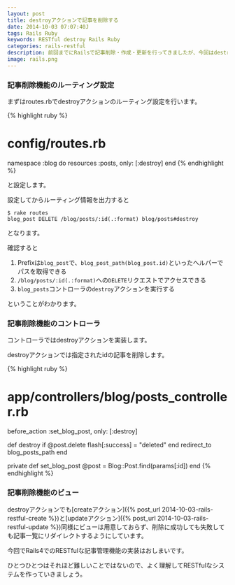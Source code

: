 ```yaml
---
layout: post
title: destroyアクションで記事を削除する
date: 2014-10-03 07:07:40J
tags: Rails Ruby
keywords: RESTful destroy Rails Ruby
categories: rails-restful
description: 前回までにRailsで記事削除・作成・更新を行ってきましたが、今回はdestroyアクションでRESTfulに記事データを削除します。
image: rails.png
---
```


### 記事削除機能のルーティング設定

まずはroutes.rbでdestroyアクションのルーティング設定を行います。

{% highlight ruby %}
# config/routes.rb
namespace :blog do
  resources :posts, only: [:destroy]
end
{% endhighlight %}

と設定します。

設定してからルーティング情報を出力すると

    $ rake routes
    blog_post DELETE /blog/posts/:id(.:format) blog/posts#destroy

となります。

確認すると

1. Prefixは`blog_post`で、`blog_post_path(blog_post.id)`といったヘルパーでパスを取得できる
2. `/blog/posts/:id(.:format)`への`DELETE`リクエストでアクセスできる
3. `blog_posts`コントローラの`destroy`アクションを実行する

ということがわかります。

### 記事削除機能のコントローラ

コントローラではdestroyアクションを実装します。

destroyアクションでは指定されたidの記事を削除します。

{% highlight ruby %}
# app/controllers/blog/posts_controller.rb
before_action :set_blog_post, only: [:destroy]

def destroy
  if @post.delete
    flash[:success] = "deleted"
  end
  redirect_to blog_posts_path
end

private
  def set_blog_post
    @post = Blog::Post.find(params[:id])
  end
{% endhighlight %}

### 記事削除機能のビュー

destroyアクションでも[createアクション]({% post_url 2014-10-03-rails-restful-create %})と[updateアクション]({% post_url 2014-10-03-rails-restful-update %})同様にビューは用意しておらず、削除に成功しても失敗しても記事一覧にリダイレクトするようにしています。

今回でRails4でのRESTfulな記事管理機能の実装はおしまいです。

ひとつひとつはそれほど難しいことではないので、よく理解してRESTfulなシステムを作っていきましょう。
